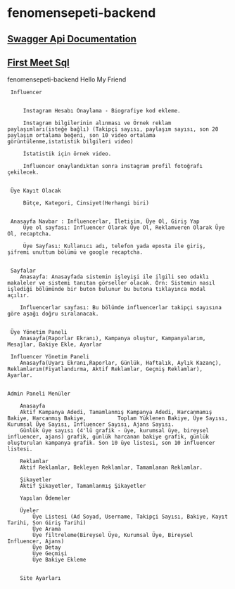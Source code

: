 
# fenomensepeti-backend
## [Swagger Api Documentation](https://fenocity.herokuapp.com/api/documentation)
## [First Meet Sql](firstMeet.sql)
fenomensepeti-backend Hello My Friend


	 Influencer

		 
		 Instagram Hesabı Onaylama - Biografiye kod ekleme.
		 
		 Instagram bilgilerinin alınması ve Örnek reklam paylaşımları(isteğe bağlı) (Takipçi sayısı, paylaşım sayısı, son 20 paylaşım ortalama beğeni, son 10 video ortalama görüntülenme,istatistik bilgileri video)
		 
		 İstatistik için örnek video.
		 
		 Influencer onaylandıktan sonra instagram profil fotoğrafı çekilecek.


	 Üye Kayıt Olacak
	
		 Bütçe, Kategori, Cinsiyet(Herhangi biri)
	
	
	 Anasayfa Navbar : Influencerlar, İletişim, Üye Ol, Giriş Yap
		 Üye ol sayfası: Influencer Olarak Üye Ol, Reklamveren Olarak Üye Ol, recaptcha.
		 
		 Üye Sayfası: Kullanıcı adı, telefon yada eposta ile giriş, şifremi unuttum bölümü ve google recaptcha.


	 Sayfalar
	    Anasayfa: Anasayfada sistemin işleyişi ile ilgili seo odaklı makaleler ve sistemi tanıtan görseller olacak. Örn: Sistemin nasıl işlediği bölümünde bir buton bulunur bu butona tıklayınca modal açılır.
	    
	    Influencerlar sayfası: Bu bölümde influencerlar takipçi sayısına göre aşağı doğru sıralanacak.


	 Üye Yönetim Paneli
		Anasayfa(Raporlar Ekranı), Kampanya oluştur, Kampanyalarım, Mesajlar, Bakiye Ekle, Ayarlar
	
	 Influencer Yönetim Paneli
		Anasayfa(Uyarı Ekranı,Raporlar, Günlük, Haftalık, Aylık Kazanç), Reklamlarım(Fiyatlandırma, Aktif Reklamlar, Geçmiş Reklamlar), Ayarlar.


	Admin Paneli Menüler
	
		Anasayfa
		Aktif Kampanya Adedi, Tamamlanmış Kampanya Adedi, Harcanmamış Bakiye, Harcanmış Bakiye, 		 Toplam Yüklenen Bakiye, Üye Sayısı, Kurumsal Üye Sayısı, Influencer Sayısı, Ajans Sayısı.
		Günlük üye sayısı (4'lü grafik - üye, kurumsal üye, bireysel influencer, ajans) grafik, günlük harcanan bakiye grafik, günlük oluşturulan kampanya grafik. Son 10 üye listesi, son 10 influencer listesi.
		
		Reklamlar
		Aktif Reklamlar, Bekleyen Reklamlar, Tamamlanan Reklamlar.
		
		Şikayetler
		Aktif Şikayetler, Tamamlanmış Şikayetler
		
		Yapılan Ödemeler
		
		Üyeler
			Üye Listesi (Ad Soyad, Username, Takipçi Sayısı, Bakiye, Kayıt Tarihi, Son Giriş Tarihi)
			Üye Arama
			Üye filtreleme(Bireysel Üye, Kurumsal Üye, Bireysel Influencer, Ajans)
			Üye Detay
			Üye Geçmişi
			Üye Bakiye Ekleme
		

		Site Ayarları
	
		
	
	
		
	
